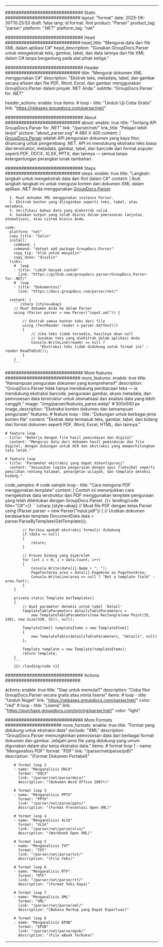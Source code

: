 


---
############################# Static ############################
layout: "format"
date:  2025-06-30T10:25:53
draft: false
lang: id
format: Xml
product: "Parser"
product_tag: "parser"
platform: ".NET"
platform_tag: "net"

############################# Head ############################
head_title: "Mengurai data dari file XML dalam aplikasi C#"
head_description: "Gunakan GroupDocs.Parser untuk mengekstrak teks, gambar, tabel, dan data lainnya dari file XML dalam C# tanpa bergantung pada alat pihak ketiga."

############################# Header ############################
title: "Mengurai dokumen XML menggunakan C#" 
description: "Ekstrak teks, metadata, tabel, dan gambar secara efisien dari file PDF, Word, Excel, dan gambar menggunakan GroupDocs.Parser dalam proyek .NET Anda."
subtitle: "GroupDocs.Parser for .NET" 

header_actions:
  enable: true
  items:
    #  loop
    - title: "Unduh Uji Coba Gratis"
      link: "https://releases.groupdocs.com/parser/net/"
      
############################# About ############################
about:
    enable: true
    title: "Tentang API GroupDocs.Parser for .NET"
    link: "/parser/net/"
    link_title: "Pelajari lebih lanjut"
    picture: "about_parser.svg" # 480 X 400
    content: |
       [GroupDocs.Parser](/parser/net/) adalah API penguraian dokumen yang kaya fitur, dirancang untuk pengembang .NET. API ini mendukung ekstraksi teks biasa dan terstruktur, metadata, gambar, tabel, dan barcode dari format populer seperti PDF, DOCX, XLSX, PPTX, dan lainnya — semua tanpa ketergantungan perangkat lunak tambahan.

############################# Steps ############################
steps:
    enable: true
    title: "Langkah-langkah untuk mengekstrak data dari Xml dalam C#"
    content: |
      Ikuti langkah-langkah ini untuk mengurai konten dari dokumen XML dalam aplikasi .NET Anda menggunakan [GroupDocs.Parser](/parser/net/):
      
      1. Muat dokumen XML menggunakan instance Parser.
      2. Ekstrak konten yang diinginkan seperti teks, tabel, atau metadata.
      3. Verifikasi bahwa data yang diekstrak valid.
      4. Gunakan output yang telah diurai dalam pemrosesan lanjutan, otomatisasi, atau sistem bisnis Anda.
   
    code:
      platform: "net"
      copy_title: "Salin"
      install:
        command: |
        command: "dotnet add package GroupDocs.Parser"
        copy_tip: "klik untuk menyalin"
        copy_done: "disalin"
      links:
        #  loop
        - title: "Lebih banyak contoh"
          link: "https://github.com/groupdocs-parser/GroupDocs.Parser-for-.NET/"
        #  loop
        - title: "Dokumentasi"
          link: "https://docs.groupdocs.com/parser/net/"
          
      content: |
        ```csharp {style=abap}
        // Muat dokumen Anda ke dalam Parser
        using (Parser parser = new Parser("input.xml")) {

            // Ekstrak semua konten teks dari file
            using (TextReader reader = parser.GetText()) 
            {
                // Jika teks tidak tersedia, hasilnya akan null
                // Gunakan teks yang diekstrak dalam aplikasi Anda
                Console.WriteLine(reader == null ? 
                    "Ekstraksi teks tidak didukung untuk format ini" : reader.ReadToEnd());
            }
        }
        ```  

############################# More features ############################
more_features:
  enable: true
  title: "Kemampuan penguraian dokumen yang komprehensif"
  description: "GroupDocs.Parser tidak hanya mendukung pembacaan teks — ia mendukung ekstraksi barcode, penguraian gambar, akses metadata, dan pemrosesan data terstruktur untuk otomatisasi dan analisis data yang lebih canggih."
  image: "/img/parser/features_parse.webp" # 500x500 px
  image_description: "Ekstraksi konten dokumen dan kemampuan penguraian"
  features:
    # feature loop
    - title: "Dukungan untuk berbagai jenis konten file"
      content: "Ekstrak data termasuk teks, gambar, tabel, dan bidang dari format dokumen seperti PDF, Word, Excel, HTML, dan lainnya."

    # feature loop
    - title: "Bekerja dengan file hasil pemindaian dan digital"
      content: "Mengurai data dari dokumen hasil pemindaian dan file digital, dengan dukungan untuk OCR dan ekstraksi yang memperhitungkan tata letak."

    # feature loop
    - title: "Parameter ekstraksi yang dapat dikonfigurasi"
      content: "Sesuaikan logika penguraian dengan opsi fleksibel seperti pemilihan rentang halaman, penargetan wilayah, dan template deteksi bidang."
      
  code_samples:
    # code sample loop
    - title: "Cara mengurai PDF menggunakan template"
      content: |
        Contoh ini menunjukkan cara mengekstrak data terstruktur dari PDF menggunakan template penguraian yang telah ditentukan dengan GroupDocs.Parser.
        {{< landing/code title="C#">}}
        ```csharp {style=abap}
        //  Muat file PDF dengan kelas Parser
        using (Parser parser = new Parser("input.pdf"))
        {
            // Urutkan dokumen berdasarkan template
            DocumentData data = parser.ParseByTemplate(GetTemplate());

            // Periksa apakah ekstraksi formulir didukung
            if (data == null)
            {
                return;
            }

            // Proses bidang yang diperoleh
            for (int i = 0; i < data.Count; i++)
            {
                Console.Write(data[i].Name + ": ");
                PageTextArea area = data[i].PageArea as PageTextArea;
                Console.WriteLine(area == null ? "Not a template field" : area.Text);
            }
        }

        private static Template GetTemplate()
        {
            // Buat parameter deteksi untuk tabel 'Detail'
            TemplateTableParameters detailsTableParameters = 
                new TemplateTableParameters(new Rectangle(new Point(35, 320), new Size(530, 55)), null);

            TemplateItem[] templateItems = new TemplateItem[]
            {
                new TemplateTable(detailsTableParameters, "details", null)
            };

            Template template = new Template(templateItems);
            return template;
        }
        ```
        {{< /landing/code >}}


############################# Actions ############################

actions:
  enable: true
  title: "Siap untuk memulai?"
  description: "Coba fitur GroupDocs.Parser secara gratis atau minta lisensi"
  items:
    #  loop
    - title: "Unduh Nuget"
      link: "https://releases.groupdocs.com/parser/net/"
      color: "red"
        #  loop
    - title: "Lisensi"
      link: "https://purchase.groupdocs.com/pricing/parser/net/"
      color: "light"


############################# More Formats #####################
more_formats:
    enable: true
    title: "Format yang didukung untuk ekstraksi data"
    exclude: "XML"
    description: "GroupDocs.Parser memungkinkan pemrosesan data dari berbagai format dokumen dan gambar. Jelajahi jenis file yang didukung yang umum digunakan dalam alur kerja ekstraksi data."
    items: 
        # format loop 1
        - name: "Menganalisis PDF"
          format: "PDF"
          link: "/parser/net/parse/pdf/"
          description: "(Format Dokumen Portabel)"
          
        # format loop 2
        - name: "Menganalisis DOCX"
          format: "DOCX"
          link: "/parser/net/parse/docx/"
          description: "(Dokumen Word Office 2007+)"
          
        # format loop 3
        - name: "Menganalisis PPTX"
          format: "PPTX"
          link: "/parser/net/parse/pptx/"
          description: "(Format Presentasi Open XML)"
          
        # format loop 4
        - name: "Menganalisis XLSX"
          format: "XLSX"
          link: "/parser/net/parse/xlsx/"
          description: "(Workbook Open XML)"
          
        # format loop 5
        - name: "Menganalisis TXT"
          format: "TXT"
          link: "/parser/net/parse/txt/"
          description: "(File Teks)"
          
        # format loop 6
        - name: "Menganalisis RTF"
          format: "RTF"
          link: "/parser/net/parse/rtf/"
          description: "(Format Teks Kaya)"
          
        # format loop 7
        - name: "Menganalisis XML"
          format: "XML"
          link: "/parser/net/parse/xml/"
          description: "(Bahasa Markup yang Dapat Diperluas)"
          
        # format loop 8
        - name: "Menganalisis EPUB"
          format: "EPUB"
          link: "/parser/net/parse/epub/"
          description: "(File eBook Terbuka)"
         
          

---